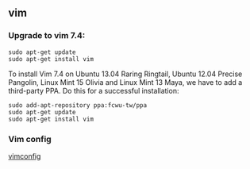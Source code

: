 ## vim

### Upgrade to vim 7.4:

```
sudo apt-get update
sudo apt-get install vim
```

To install Vim 7.4 on Ubuntu 13.04 Raring Ringtail, Ubuntu 12.04 Precise Pangolin,
Linux Mint 15 Olivia and Linux Mint 13 Maya, we have to add a third-party PPA.
Do this for a successful installation:

```
sudo add-apt-repository ppa:fcwu-tw/ppa
sudo apt-get update
sudo apt-get install vim
```

### Vim config

[vimconfig](https://github.com/ghostrong/vimconfig)
